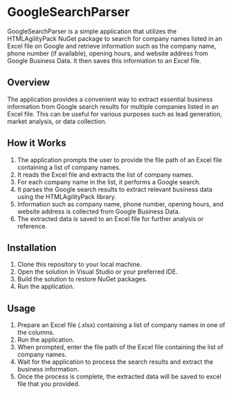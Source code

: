 # GoogleSearchParser

GoogleSearchParser is a simple application that utilizes the HTMLAgilityPack NuGet package to search for company names listed in an Excel file on Google and retrieve information such as the company name, phone number (if available), opening hours, and website address from Google Business Data. It then saves this information to an Excel file.

## Overview

The application provides a convenient way to extract essential business information from Google search results for multiple companies listed in an Excel file. This can be useful for various purposes such as lead generation, market analysis, or data collection.

## How it Works

1. The application prompts the user to provide the file path of an Excel file containing a list of company names.
2. It reads the Excel file and extracts the list of company names.
3. For each company name in the list, it performs a Google search.
4. It parses the Google search results to extract relevant business data using the HTMLAgilityPack library.
5. Information such as company name, phone number, opening hours, and website address is collected from Google Business Data.
6. The extracted data is saved to an Excel file for further analysis or reference.

## Installation

1. Clone this repository to your local machine.
2. Open the solution in Visual Studio or your preferred IDE.
3. Build the solution to restore NuGet packages.
4. Run the application.

## Usage

1. Prepare an Excel file (.xlsx) containing a list of company names in one of the columns.
2. Run the application.
3. When prompted, enter the file path of the Excel file containing the list of company names.
4. Wait for the application to process the search results and extract the business information.
5. Once the process is complete, the extracted data will be saved to excel file that you provided.

